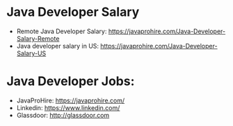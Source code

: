 # Java Developer Salary

- Remote Java Developer Salary: https://javaprohire.com/Java-Developer-Salary-Remote
- Java developer salary in US: https://javaprohire.com/Java-Developer-Salary-US

# Java Developer Jobs:
- JavaProHire: https://javaprohire.com/
- Linkedin: https://www.linkedin.com/
-  Glassdoor: http://glassdoor.com
